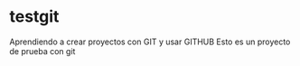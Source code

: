 # testgit
Aprendiendo a crear proyectos con GIT y usar GITHUB
Esto es un proyecto de prueba con git
